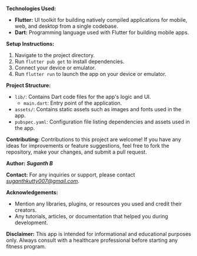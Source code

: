 **Technologies Used:**
- **Flutter:** UI toolkit for building natively compiled applications for mobile, web, and desktop from a single codebase.
- **Dart:** Programming language used with Flutter for building mobile apps.

**Setup Instructions:**
1. Navigate to the project directory.
2. Run `flutter pub get` to install dependencies.
3. Connect your device or emulator.
4. Run `flutter run` to launch the app on your device or emulator.


**Project Structure:**
- `lib/`: Contains Dart code files for the app's logic and UI.
  - `main.dart`: Entry point of the application.
- `assets/`: Contains static assets such as images and fonts used in the app.
- `pubspec.yaml`: Configuration file listing dependencies and assets used in the app.

**Contributing:**
Contributions to this project are welcome! If you have any ideas for improvements or feature suggestions, feel free to fork the repository, make your changes, and submit a pull request.

**Author:**
***Suganth B***

**Contact:**
For any inquiries or support, please contact *suganthkutty007@gmail.com*.

**Acknowledgements:**
- Mention any libraries, plugins, or resources you used and credit their creators.
- Any tutorials, articles, or documentation that helped you during development.

**Disclaimer:**
This app is intended for informational and educational purposes only. Always consult with a healthcare professional before starting any fitness program.
